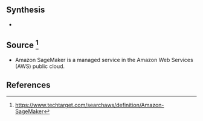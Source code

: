 ## Synthesis
- 
## Source [^1]
- Amazon SageMaker is a managed service in the Amazon Web Services (AWS) public cloud.
## References

[^1]: https://www.techtarget.com/searchaws/definition/Amazon-SageMaker